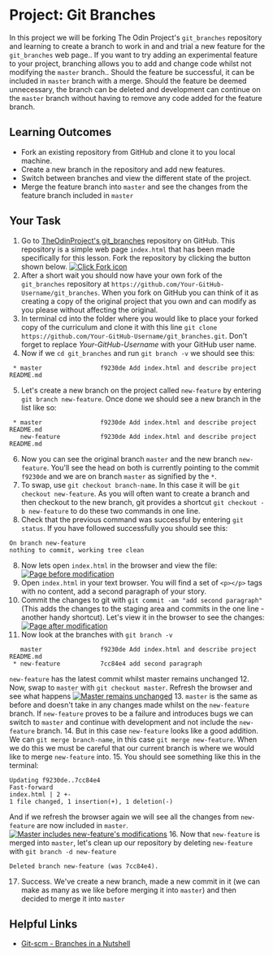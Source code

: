 # Project: Git Branches

In this project we will be forking The Odin Project's `git_branches` repository and learning to create a branch to work in and and trial a new feature for the `git_branches` web page.. If you want to try adding an experimental feature to your project, branching allows you to add and change code whilst not modifying the `master` branch.. Should the feature be successful, it can be included in `master` branch with a merge. Should the feature be deemed unnecessary, the branch can be deleted and development can continue on the `master` branch without having to remove any code added for the feature branch.

## Learning Outcomes

* Fork an existing repository from GitHub and clone it to you local machine.
* Create a new branch in the repository and add new features.
* Switch between branches and view the different state of the project.
* Merge the feature branch into `master` and see the changes from the feature branch included in `master`

## Your Task

1. Go to [TheOdinProject's git_branches](https://github.com/TheOdinProject/git_branches) repository on GitHub. This repository is a simple web page `index.html` that has been made specifically for this lesson. Fork the repository by clicking the button shown below.
  <a href="http://i.imgur.com/fcJTCJU.png"><img class="tutorial-img" src="http://i.imgur.com/fcJTCJU.png" title="Click Fork icon" /></a>
2. After a short wait you should now have your own fork of the `git_branches` repository at `https://github.com/Your-GitHub-Username/git_branches`. When you fork on GitHub you can think of it as creating a copy of the original project that you own and can modify as you please without affecting the original.
3. In terminal cd  into the folder where you would like to place your forked copy of the curriculum and clone it with this line `git clone https://github.com/Your-GitHub-Username/git_branches.git`. Don't forget to replace *Your-GitHub-Username* with your GitHub user name.
4. Now if we `cd git_branches` and run `git branch -v` we should see this:
  ```language-bash
   * master                f9230de Add index.html and describe project README.md

  ```
5. Let's create a new branch on the project called `new-feature` by entering `git branch new-feature`. Once done we should see a new branch in the list like so:
  ```language-bash
   * master                f9230de Add index.html and describe project README.md
     new-feature           f9230de Add index.html and describe project README.md

  ```
6. Now you can see the original branch `master` and the new branch `new-feature`. You'll see the head on both is currently pointing to the commit `f9230de` and we are on branch `master` as signified by the `*`. 
6. To swap, use `git checkout branch-name`. In this case it will be `git checkout new-feature`. As you will often want to create a branch and then checkout to the new branch, git provides a shortcut `git checkout -b new-feature` to do these two commands in one line.
7. Check that the previous command was successful by entering `git status`. If you have followed successfully you should see this:
  ```language-bash
  On branch new-feature
  nothing to commit, working tree clean

  ```
8. Now lets open `index.html` in the browser and view the file:
  <a href="http://i.imgur.com/hHCFyLn.png"><img class="tutorial-img" src="http://i.imgur.com/hHCFyLn.png" title="Page before modification" /></a>
9. Open `index.html` in your text browser. You will find a set of `<p></p>` tags with no content, add a second paragraph of your story.
10. Commit the changes to git with `git commit -am "add second paragraph"` (This adds the changes to the staging area and commits in the one line - another handy shortcut). Let's view it in the browser to see the changes:
  <a href="http://i.imgur.com/g8tF88n.png"><img class="tutorial-img" src="http://i.imgur.com/g8tF88n.png" title="Page after modification" /></a>
11. Now look at the branches with `git branch -v`
  ```language-bash
     master                f9230de Add index.html and describe project README.md
   * new-feature           7cc84e4 add second paragraph

  ```
  `new-feature` has the latest commit whilst master remains unchanged
12. Now, swap to `master` with `git checkout master`. Refresh the browser and see what happens 
  <a href="http://i.imgur.com/hHCFyLn.png"><img class="tutorial-img" src="http://i.imgur.com/hHCFyLn.png" title="Master remains unchanged" /></a>
13. `master` is the same as before and doesn't take in any changes made whilst on the `new-feature` branch. If `new-feature` proves to be a failure and introduces bugs we can switch to `master` and continue with development and not include the `new-feature` branch.
14. But in this case `new-feature` looks like a good addition. We can `git merge branch-name`, in this case `git merge new-feature`. When we do this we must be careful that our current branch is where we would like to merge `new-feature` into.
15. You should see something like this in the terminal:
  ```language-bash
  Updating f9230de..7cc84e4
  Fast-forward
  index.html | 2 +-
  1 file changed, 1 insertion(+), 1 deletion(-)

  ```
  And if we refresh the browser again we will see all the changes from `new-feature` are now included in `master`.
  <a href="http://i.imgur.com/g8tF88n.png"><img class="tutorial-img" src="http://i.imgur.com/g8tF88n.png" title="Master includes new-feature's modifications" /></a>
16. Now that `new-feature` is merged into `master`, let's clean up our repository by deleting `new-feature` with `git branch -d new-feature`
  ```language-bash
  Deleted branch new-feature (was 7cc84e4).
  ```
17. Success. We've create a new branch, made a new commit in it (we can make as many as we like before merging it into `master`) and then decided to merge it into `master`

## Helpful Links

* [Git-scm - Branches in a Nutshell](https://git-scm.com/book/en/v2/Git-Branching-Branches-in-a-Nutshell)